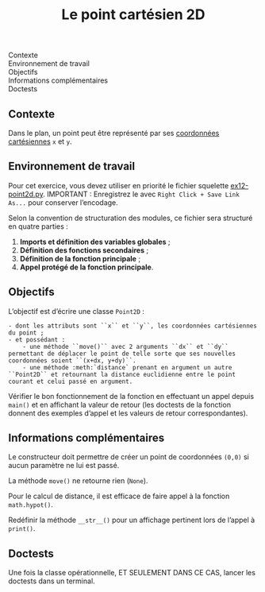<!DOCTYPE html>
<html xmlns="http://www.w3.org/1999/xhtml" lang="" xml:lang="">
<head>
  <meta charset="utf-8" />
  <meta name="generator" content="pandoc" />
  <meta name="viewport" content="width=device-width, initial-scale=1.0, user-scalable=yes" />
  <title>Le point cartésien 2D</title>
  <style>
    html {
      line-height: 1.5;
      font-family: Georgia, serif;
      font-size: 20px;
      color: #1a1a1a;
      background-color: #fdfdfd;
    }
    body {
      margin: 0 auto;
      max-width: 36em;
      padding-left: 50px;
      padding-right: 50px;
      padding-top: 50px;
      padding-bottom: 50px;
      hyphens: auto;
      word-wrap: break-word;
      text-rendering: optimizeLegibility;
      font-kerning: normal;
    }
    @media (max-width: 600px) {
      body {
        font-size: 0.9em;
        padding: 1em;
      }
    }
    @media print {
      body {
        background-color: transparent;
        color: black;
        font-size: 12pt;
      }
      p, h2, h3 {
        orphans: 3;
        widows: 3;
      }
      h2, h3, h4 {
        page-break-after: avoid;
      }
    }
    p {
      margin: 1em 0;
    }
    a {
      color: #1a1a1a;
    }
    a:visited {
      color: #1a1a1a;
    }
    img {
      max-width: 100%;
    }
    h1, h2, h3, h4, h5, h6 {
      margin-top: 1.4em;
    }
    h5, h6 {
      font-size: 1em;
      font-style: italic;
    }
    h6 {
      font-weight: normal;
    }
    ol, ul {
      padding-left: 1.7em;
      margin-top: 1em;
    }
    li > ol, li > ul {
      margin-top: 0;
    }
    blockquote {
      margin: 1em 0 1em 1.7em;
      padding-left: 1em;
      border-left: 2px solid #e6e6e6;
      color: #606060;
    }
    code {
      font-family: Menlo, Monaco, 'Lucida Console', Consolas, monospace;
      font-size: 85%;
      margin: 0;
    }
    pre {
      margin: 1em 0;
      overflow: auto;
    }
    pre code {
      padding: 0;
      overflow: visible;
    }
    .sourceCode {
     background-color: transparent;
     overflow: visible;
    }
    hr {
      background-color: #1a1a1a;
      border: none;
      height: 1px;
      margin: 1em 0;
    }
    table {
      margin: 1em 0;
      border-collapse: collapse;
      width: 100%;
      overflow-x: auto;
      display: block;
      font-variant-numeric: lining-nums tabular-nums;
    }
    table caption {
      margin-bottom: 0.75em;
    }
    tbody {
      margin-top: 0.5em;
      border-top: 1px solid #1a1a1a;
      border-bottom: 1px solid #1a1a1a;
    }
    th {
      border-top: 1px solid #1a1a1a;
      padding: 0.25em 0.5em 0.25em 0.5em;
    }
    td {
      padding: 0.125em 0.5em 0.25em 0.5em;
    }
    header {
      margin-bottom: 4em;
      text-align: center;
    }
    #TOC li {
      list-style: none;
    }
    #TOC a:not(:hover) {
      text-decoration: none;
    }
    code{white-space: pre-wrap;}
    span.smallcaps{font-variant: small-caps;}
    span.underline{text-decoration: underline;}
    div.column{display: inline-block; vertical-align: top; width: 50%;}
    div.hanging-indent{margin-left: 1.5em; text-indent: -1.5em;}
    ul.task-list{list-style: none;}
  </style>
  <!--[if lt IE 9]>
    <script src="//cdnjs.cloudflare.com/ajax/libs/html5shiv/3.7.3/html5shiv-printshiv.min.js"></script>
  <![endif]-->
</head>
<body>
<header id="title-block-header">
<h1 class="title">Le point cartésien 2D</h1>
</header>
<nav id="TOC" role="doc-toc">
<ul>
<li><a href="#contexte">Contexte</a></li>
<li><a href="#environnement-de-travail">Environnement de travail</a></li>
<li><a href="#objectifs">Objectifs</a></li>
<li><a href="#informations-complémentaires">Informations complémentaires</a></li>
<li><a href="#doctests">Doctests</a></li>
</ul>
</nav>
<style type="text/css">
@import url("https://unpkg.com/sakura.css/css/normalize.css");
@import url("https://unpkg.com/sakura.css/css/sakura.css");
</style>
<h2 id="contexte">Contexte</h2>
<p>Dans le plan, un point peut être représenté par ses <a href="https://fr.wikipedia.org/wiki/Coordonn%C3%A9es_cart%C3%A9siennes">coordonnées cartésiennes</a> <code>x</code> et <code>y</code>.</p>
<h2 id="environnement-de-travail">Environnement de travail</h2>
<p>Pour cet exercice, vous devez utiliser en priorité le fichier squelette <a href="https://perso.esiee.fr/~courivad/python/ex12-point2d.py">ex12-point2d.py</a>. IMPORTANT : Enregistrez le avec <code>Right Click + Save Link As...</code> pour conserver l’encodage.</p>
<p>Selon la convention de structuration des modules, ce fichier sera structuré en quatre parties :</p>
<ol>
<li><strong>Imports et définition des variables globales</strong> ;</li>
<li><strong>Définition des fonctions secondaires</strong> ;</li>
<li><strong>Définition de la fonction principale</strong> ;</li>
<li><strong>Appel protégé de la fonction principale</strong>.</li>
</ol>
<h2 id="objectifs">Objectifs</h2>
<p>L’objectif est d’écrire une classe <code>Point2D</code> :</p>
<pre><code>- dont les attributs sont ``x`` et ``y``, les coordonnées cartésiennes du point ;
- et possédant :
    - une méthode ``move()`` avec 2 arguments ``dx`` et ``dy`` permettant de déplacer le point de telle sorte que ses nouvelles coordonnées soient ``(x+dx, y+dy)``.
    - une méthode :meth:`distance` prenant en argument un autre ``Point2D`` et retournant la distance euclidienne entre le point courant et celui passé en argument.</code></pre>
<p>Vérifier le bon fonctionnement de la fonction en effectuant un appel depuis <code>main()</code> et en affichant la valeur de retour (les doctests de la fonction donnent des exemples d’appel et les valeurs de retour correspondantes).</p>
<h2 id="informations-complémentaires">Informations complémentaires</h2>
<p>Le constructeur doit permettre de créer un point de coordonnées <code>(0,0)</code> si aucun paramètre ne lui est passé.</p>
<p>La méthode <code>move()</code> ne retourne rien (<code>None</code>).</p>
<p>Pour le calcul de distance, il est efficace de faire appel à la fonction <code>math.hypot()</code>.</p>
<p>Redéfinir la méthode <code>__str__()</code> pour un affichage pertinent lors de l’appel à <code>print()</code>.</p>
<h2 id="doctests">Doctests</h2>
<p>Une fois la classe opérationnelle, ET SEULEMENT DANS CE CAS, lancer les doctests dans un terminal.</p>
</body>
</html>
